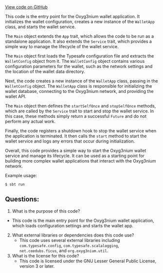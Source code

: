 [View code on GitHub](https://github.com/oxyg3nium/oxyg3nium/wallet/src/main/scala/org/oxyg3nium/wallet/WalletRunner.scala)

This code is the entry point for the Oxyg3nium wallet application. It initializes the wallet configuration, creates a new instance of the `WalletApp` class, and starts the wallet service. 

The `Main` object extends the `App` trait, which allows the code to be run as a standalone application. It also extends the `Service` trait, which provides a simple way to manage the lifecycle of the wallet service. 

The `Main` object first loads the Typesafe configuration file and extracts the `WalletConfig` object from it. The `WalletConfig` object contains various configuration parameters for the wallet, such as the network settings and the location of the wallet data directory. 

Next, the code creates a new instance of the `WalletApp` class, passing in the `WalletConfig` object. The `WalletApp` class is responsible for initializing the wallet database, connecting to the Oxyg3nium network, and providing the wallet API. 

The `Main` object then defines the `startSelfOnce` and `stopSelfOnce` methods, which are called by the `Service` trait to start and stop the wallet service. In this case, these methods simply return a successful `Future` and do not perform any actual work. 

Finally, the code registers a shutdown hook to stop the wallet service when the application is terminated. It then calls the `start` method to start the wallet service and logs any errors that occur during initialization. 

Overall, this code provides a simple way to start the Oxyg3nium wallet service and manage its lifecycle. It can be used as a starting point for building more complex wallet applications that interact with the Oxyg3nium network. 

Example usage:

```
$ sbt run
```
## Questions: 
 1. What is the purpose of this code?
   - This code is the main entry point for the Oxyg3nium wallet application, which loads configuration settings and starts the wallet app.
2. What external libraries or dependencies does this code use?
   - This code uses several external libraries including `com.typesafe.config`, `com.typesafe.scalalogging`, `net.ceedubs.ficus`, and `org.oxyg3nium.util`.
3. What is the license for this code?
   - This code is licensed under the GNU Lesser General Public License, version 3 or later.